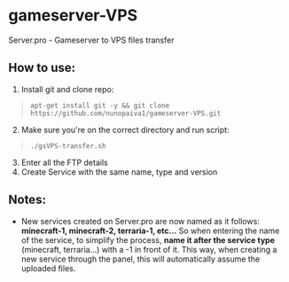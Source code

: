 # gameserver-VPS
Server.pro - Gameserver to VPS files transfer

## How to use:
1. Install git and clone repo: 
> `apt-get install git -y && git clone https://github.com/nunopaiva1/gameserver-VPS.git`
2. Make sure you're on the correct directory and run script:
> `./gsVPS-transfer.sh`
3. Enter all the FTP details
4. Create Service with the same name, type and version

## Notes:
* New services created on Server.pro are now named as it follows: **minecraft-1, minecraft-2, terraria-1, etc...** So when entering the name of the service, to simplify the process, **name it after the service type** (minecraft, terraria...) with a -1 in front of it. This way, when creating a new service through the panel, this will automatically assume the uploaded files.
